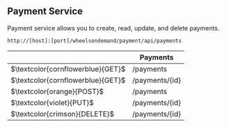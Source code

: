 
## Payment Service

Payment service allows you to create, read, update, and delete payments. 

<table>
    <thead>
        <tr>
            <th></th>
            <th>Payments</th>
        </tr>
    </thead>
    <tbody>
    <code>http://[host]:[port]/wheelsondemand/payment/api/payments</code>
        <tr>
            <td>$\textcolor{cornflowerblue}{GET}$</td>
            <td>/payments</td>
        </tr>
        <tr>
            <td>$\textcolor{cornflowerblue}{GET}$</td>
            <td>/payments/{id}</td>
        </tr>
        <tr>
            <td>$\textcolor{orange}{POST}$</td>
            <td>/payments</td>
        </tr>
        <tr>
            <td>$\textcolor{violet}{PUT}$</td>
            <td>/payments/{id}</td>
        </tr>
        <tr>
            <td>$\textcolor{crimson}{DELETE}$</td>
            <td>/payments/{id}</td>
        </tr>
    </tbody>
</table>
